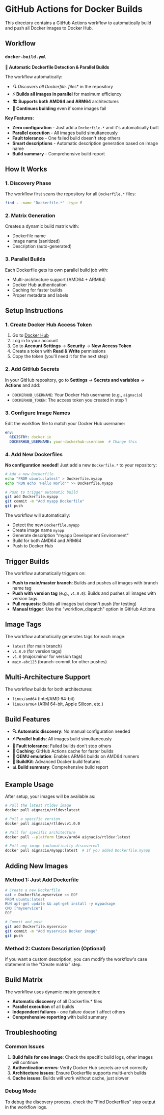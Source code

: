# GitHub Actions for Docker Builds

This directory contains a GitHub Actions workflow to automatically build and push all Docker images to Docker Hub.

## Workflow

### `docker-build.yml`

**🚀 Automatic Dockerfile Detection & Parallel Builds**

The workflow automatically:
- **🔍 Discovers all Dockerfile.* files** in the repository
- **⚡ Builds all images in parallel** for maximum efficiency
- **🏗️ Supports both AMD64 and ARM64** architectures
- **🔄 Continues building** even if some images fail

**Key Features:**
- **Zero configuration** - Just add a `Dockerfile.*` and it's automatically built
- **Parallel execution** - All images build simultaneously
- **Fault tolerance** - One failed build doesn't stop others
- **Smart descriptions** - Automatic description generation based on image name
- **Build summary** - Comprehensive build report

## How It Works

### 1. **Discovery Phase**
The workflow first scans the repository for all `Dockerfile.*` files:
```bash
find . -name "Dockerfile.*" -type f
```

### 2. **Matrix Generation**
Creates a dynamic build matrix with:
- Dockerfile name
- Image name (sanitized)
- Description (auto-generated)

### 3. **Parallel Builds**
Each Dockerfile gets its own parallel build job with:
- Multi-architecture support (AMD64 + ARM64)
- Docker Hub authentication
- Caching for faster builds
- Proper metadata and labels

## Setup Instructions

### 1. Create Docker Hub Access Token

1. Go to [Docker Hub](https://hub.docker.com/)
2. Log in to your account
3. Go to **Account Settings** → **Security** → **New Access Token**
4. Create a token with **Read & Write** permissions
5. Copy the token (you'll need it for the next step)

### 2. Add GitHub Secrets

In your GitHub repository, go to **Settings** → **Secrets and variables** → **Actions** and add:

- `DOCKERHUB_USERNAME`: Your Docker Hub username (e.g., `aignacio`)
- `DOCKERHUB_TOKEN`: The access token you created in step 1

### 3. Configure Image Names

Edit the workflow file to match your Docker Hub username:

```yaml
env:
  REGISTRY: docker.io
  DOCKERHUB_USERNAME: your-dockerhub-username  # Change this
```

### 4. Add New Dockerfiles

**No configuration needed!** Just add a new `Dockerfile.*` to your repository:

```bash
# Add a new Dockerfile
echo "FROM ubuntu:latest" > Dockerfile.myapp
echo "RUN echo 'Hello World'" >> Dockerfile.myapp

# Push to trigger automatic build
git add Dockerfile.myapp
git commit -m "Add myapp Dockerfile"
git push
```

The workflow will automatically:
- Detect the new `Dockerfile.myapp`
- Create image name `myapp`
- Generate description "myapp Development Environment"
- Build for both AMD64 and ARM64
- Push to Docker Hub

## Trigger Builds

The workflow automatically triggers on:
- **Push to main/master branch**: Builds and pushes all images with branch name tag
- **Push with version tag** (e.g., `v1.0.0`): Builds and pushes all images with version tags
- **Pull requests**: Builds all images but doesn't push (for testing)
- **Manual trigger**: Use the "workflow_dispatch" option in GitHub Actions

## Image Tags

The workflow automatically generates tags for each image:
- `latest` (for main branch)
- `v1.0.0` (for version tags)
- `v1.0` (major.minor for version tags)
- `main-abc123` (branch-commit for other pushes)

## Multi-Architecture Support

The workflow builds for both architectures:
- `linux/amd64` (Intel/AMD 64-bit)
- `linux/arm64` (ARM 64-bit, Apple Silicon, etc.)

## Build Features

- **🔍 Automatic discovery**: No manual configuration needed
- **⚡ Parallel builds**: All images build simultaneously
- **🔄 Fault tolerance**: Failed builds don't stop others
- **💾 Caching**: GitHub Actions cache for faster builds
- **🐳 QEMU emulation**: Enables ARM64 builds on AMD64 runners
- **🔧 BuildKit**: Advanced Docker build features
- **📊 Build summary**: Comprehensive build report

## Example Usage

After setup, your images will be available as:
```bash
# Pull the latest rtldev image
docker pull aignacio/rtldev:latest

# Pull a specific version
docker pull aignacio/rtldev:v1.0.0

# Pull for specific architecture
docker pull --platform linux/arm64 aignacio/rtldev:latest

# Pull any image (automatically discovered)
docker pull aignacio/myapp:latest  # If you added Dockerfile.myapp
```

## Adding New Images

### Method 1: Just Add Dockerfile
```bash
# Create a new Dockerfile
cat > Dockerfile.myservice << EOF
FROM ubuntu:latest
RUN apt-get update && apt-get install -y mypackage
CMD ["myservice"]
EOF

# Commit and push
git add Dockerfile.myservice
git commit -m "Add myservice Docker image"
git push
```

### Method 2: Custom Description (Optional)
If you want a custom description, you can modify the workflow's case statement in the "Create matrix" step.

## Build Matrix

The workflow uses dynamic matrix generation:
- **Automatic discovery** of all Dockerfile.* files
- **Parallel execution** of all builds
- **Independent failures** - one failure doesn't affect others
- **Comprehensive reporting** with build summary

## Troubleshooting

### Common Issues

1. **Build fails for one image**: Check the specific build logs, other images will continue
2. **Authentication errors**: Verify Docker Hub secrets are set correctly
3. **Architecture issues**: Ensure Dockerfile supports multi-arch builds
4. **Cache issues**: Builds will work without cache, just slower

### Debug Mode

To debug the discovery process, check the "Find Dockerfiles" step output in the workflow logs. 